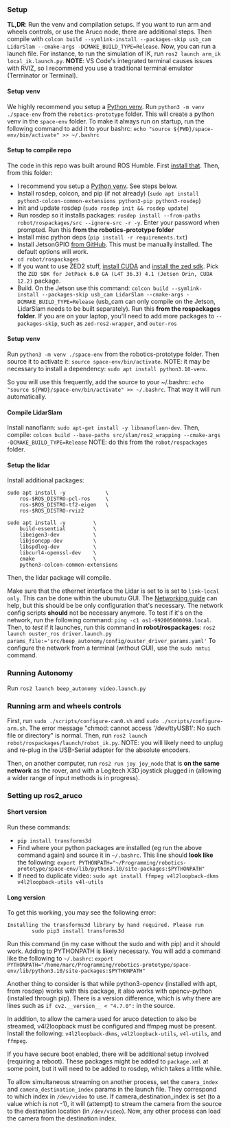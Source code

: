 ### Setup
**TL,DR**: Run the venv and compilation setups. If you want to run arm
and wheels controls, or use the Aruco node, there are additional steps.
Then compile with `colcon build --symlink-install --packages-skip usb_cam LidarSlam --cmake-args -DCMAKE_BUILD_TYPE=Release`.
Now, you can run a launch file. For instance, to run the simulation of
IK, run `ros2 launch arm_ik local_ik.launch.py`. **NOTE**: VS Code's
integrated terminal causes issues with RVIZ, so I recommend you use
a traditional terminal emulator (Terminator or Terminal).

#### Setup venv
We highly recommend you setup a [Python venv](https://docs.python.org/3/library/venv.html).
Run `python3 -m venv ./space-env` from the `robotics-prototype` folder. This will create a python
venv in the `space-env` folder. To make it always run on startup, run the following command
to add it to your bashrc: `echo "source ${PWD}/space-env/bin/activate" >> ~/.bashrc`

#### Setup to compile repo
The code in this repo was built around ROS Humble. First [install that](https://docs.ros.org/en/humble/Installation.html).
Then, from this folder:
- I recommend you setup a [Python venv](https://docs.python.org/3/library/venv.html). See steps below.
- Install rosdep, colcon, and pip (if not already) (`sudo apt install python3-colcon-common-extensions python3-pip python3-rosdep`)
- Init and update rosdep (`sudo rosdep init && rosdep update`)
- Run rosdep so it installs packages: `rosdep install --from-paths robot/rospackages/src --ignore-src -r -y`. Enter your password when prompted.
Run this **from the robotics-prototype folder**
- Install misc python deps (`pip install -r requirements.txt`)
- Install JetsonGPIO [from GitHub](https://github.com/pjueon/JetsonGPIO/blob/master/docs/installation_guide.md). This must be manually installed. The default options will work.
- `cd robot/rospackages`
- If you want to use ZED2 stuff, [install CUDA](https://developer.nvidia.com/cuda-downloads) and [install the zed sdk](https://www.stereolabs.com/en-ca/developers/release). Pick the
`ZED SDK for JetPack 6.0 GA (L4T 36.3) 4.1 (Jetson Orin, CUDA 12.2)` package.
- Build. On the Jetson use this command: `colcon build --symlink-install --packages-skip usb_cam LidarSlam --cmake-args -DCMAKE_BUILD_TYPE=Release` (usb_cam can only compile on the Jetson, LidarSlam needs to be built separately). Run this **from the rospackages folder**.
If you are on your laptop, you'll need to add more packages to `--packages-skip`, such as `zed-ros2-wrapper`, and 
`outer-ros`

#### Setup venv
Run `python3 -m venv ./space-env` from the robotics-prototype folder. Then source it to activate it: `source space-env/bin/activate`. NOTE: it may be necessary to install a dependency: `sudo apt install python3.10-venv`.

So you will use this frequently, add the source to your ~/.bashrc: `echo "source ${PWD}/space-env/bin/activate" >> ~/.bashrc`.
That way it will run automatically.

#### Compile LidarSlam
Install nanoflann: `sudo apt-get install -y libnanoflann-dev`. Then, compile:
`colcon build --base-paths src/slam/ros2_wrapping --cmake-args -DCMAKE_BUILD_TYPE=Release`
NOTE: do this from the `robot/rospackages` folder.

#### Setup the lidar
Install additional packages:
```
sudo apt install -y             \
    ros-$ROS_DISTRO-pcl-ros     \
    ros-$ROS_DISTRO-tf2-eigen   \
    ros-$ROS_DISTRO-rviz2
```
```
sudo apt install -y         \
    build-essential         \
    libeigen3-dev           \
    libjsoncpp-dev          \
    libspdlog-dev           \
    libcurl4-openssl-dev    \
    cmake                   \
    python3-colcon-common-extensions
```
Then, the lidar package will compile.


Make sure that the ethernet interface the Lidar is set to is set to `link-local only`. This can be done within the 
ubunutu GUI. The [Networking guide](https://static.ouster.dev/sensor-docs/image_route1/image_route2/networking_guide/networking_guide.html)
can help, but this should be be only configuration that's necessary. The network config scripts **should**
not be necessary anymore. To test if it's on the network, run the following command:
`ping -c1 os1-992005000098.local`. Then, to *test* if it launches, run this command **in robot/rospackages**:
`ros2 launch ouster_ros driver.launch.py  params_file:='src/beep_autonomy/config/ouster_driver_params.yaml'`
To configure the network from a terminal (without GUI), use the `sudo nmtui` command.

### Running Autonomy
Run `ros2 launch beep_autonomy video.launch.py`

### Running arm and wheels controls
First, run `sudo ./scripts/configure-can0.sh` and `sudo ./scripts/configure-arm.sh`. The 
error message "chmod: cannot access '/dev/ttyUSB1': No such file or directory" is normal.
Then, run `ros2 launch robot/rospackages/launch/robot_ik.py`. NOTE: you will likely
need to unplug and re-plug in the USB-Serial adapter for the absolute encoders.

Then, on another computer, run `ros2 run joy joy_node` that is **on the same network**
as the rover, and with a Logitech X3D joystick plugged in (allowing a wider range
of input methods is in progress).

### Setting up ros2_aruco

#### Short version
Run these commands:
- `pip install transforms3d`
- Find where your python packages are installed (eg run the above command again) and source it in `~/.bashrc`. This line should
**look like** the following: `export PYTHONPATH="~/Programming/robotics-prototype/space-env/lib/python3.10/site-packages:$PYTHONPATH"`
- If need to duplicate video: `sudo apt install ffmpeg v4l2loopback-dkms v4l2loopback-utils v4l-utils`

#### Long version
To get this working, you may see the following error:
```
Installing the transforms3d library by hand required. Please run
        sudo pip3 install transforms3d
```
Run this command (in my case without the sudo and with pip) and it should work.
Adding to PYTHONPATH is likely necessary. You will add a command like the following to `~/.bashrc`: 
`export PYTHONPATH="/home/marc/Programming/robotics-prototype/space-env/lib/python3.10/site-packages:$PYTHONPATH"`

Another thing to consider is that while python3-opencv (installed with apt, from rosdep) works with
this package, it also works with opencv-python (installed through pip). There is a version difference,
which is why there are lines such as `if cv2.__version__ < "4.7.0":` in the source.

In addition, to allow the camera used for aruco detection to also be streamed, v4l2loopback must be configured
and ffmpeg must be present. Install the following: `v4l2loopback-dkms`, `v4l2loopback-utils`, `v4l-utils`, and `ffmpeg`.

If you have secure boot enabled, there will be additional setup involved (requiring a reboot). These packages might be added to `package.xml` 
at some point, but it will need to be added to rosdep, which takes a little while.

To allow simultaneous streaming on another process, set the `camera_index` and `camera_destination_index` params in the launch file.
They correspond to which index in `/dev/video` to use. If camera_destination_index is set (to a value which is not -1), it will
(attempt) to stream the camera from the source to the destination location (in `/dev/video`). Now, any other process can
load the camera from the destination index.
